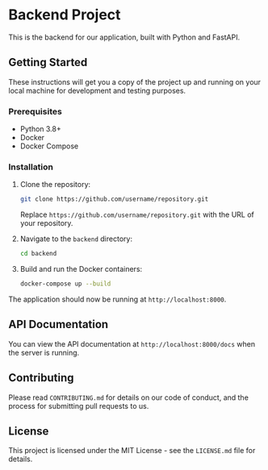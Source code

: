# Backend Project

This is the backend for our application, built with Python and FastAPI.

## Getting Started

These instructions will get you a copy of the project up and running on your local machine for development and testing purposes.

### Prerequisites

- Python 3.8+
- Docker
- Docker Compose

### Installation

1. Clone the repository:
    ```bash
    git clone https://github.com/username/repository.git
    ```
    Replace `https://github.com/username/repository.git` with the URL of your repository.

2. Navigate to the `backend` directory:
    ```bash
    cd backend
    ```

3. Build and run the Docker containers:
    ```bash
    docker-compose up --build
    ```

The application should now be running at `http://localhost:8000`.

## API Documentation

You can view the API documentation at `http://localhost:8000/docs` when the server is running.

## Contributing

Please read `CONTRIBUTING.md` for details on our code of conduct, and the process for submitting pull requests to us.

## License

This project is licensed under the MIT License - see the `LICENSE.md` file for details.